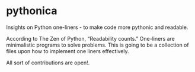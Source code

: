 # pythonica
Insights on Python one-liners - to make code more pythonic and readable.

According to The Zen of Python, “Readability counts.” One-liners are minimalistic programs to solve problems. This is going to be a collection of files upon how to implement one liners effectively.

All sort of contributions are open!.
